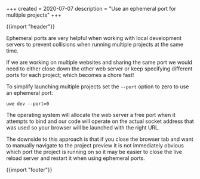 +++
created = 2020-07-07
description = "Use an ephemeral port for multiple projects"
+++

{{import "header"}}

Ephemeral ports are very helpful when working with local development servers to prevent collisions when running multiple projects at the same time.

If we are working on multiple websites and sharing the same port we would need to either close down the other web server or keep specifying different ports for each project; which becomes a chore fast!

To simplify launching multiple projects set the `--port` option to zero to use an ephemeral port:

```
uwe dev --port=0
```

The operating system will allocate the web server a free port when it attempts to bind and our code will operate on the actual socket address that was used so your browser will be launched with the right URL.

The downside to this approach is that if you close the browser tab and want to manually navigate to the project preview it is not immediately obvious which port the project is running on so it may be easier to close the live reload server and restart it when using ephemeral ports.

{{import "footer"}}

